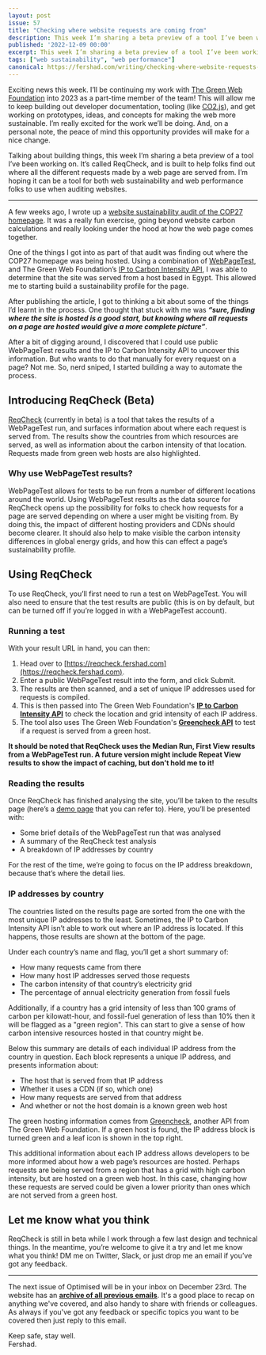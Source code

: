 ```yaml
---
layout: post
issue: 57
title: "Checking where website requests are coming from"
description: This week I’m sharing a beta preview of a tool I’ve been working on. It’s called ReqCheck, and is built to help folks find out where all the different requests made by a web page are served from. I’m hoping it can be a tool for both web sustainability and web performance folks to use when auditing websites.
published: '2022-12-09 00:00'
excerpt: This week I’m sharing a beta preview of a tool I’ve been working on. It’s called ReqCheck, and is built to help folks find out where all the different requests made by a web page are served from. I’m hoping it can be a tool for both web sustainability and web performance folks to use when auditing websites.
tags: ["web sustainability", "web performance"]
canonical: https://fershad.com/writing/checking-where-website-requests-come-from-with-reqcheck/
---
```


Exciting news this week. I’ll be continuing my work with [The Green Web Foundation](https://www.thegreenwebfoundation.org/) into 2023 as a part-time member of the team! This will allow me to keep building out developer documentation, tooling (like [CO2.js](https://github.com/thegreenwebfoundation/co2.js)), and get working on prototypes, ideas, and concepts for making the web more sustainable. I’m really excited for the work we’ll be doing. And, on a personal note, the peace of mind this opportunity provides will make for a nice change.

Talking about building things, this week I’m sharing a beta preview of a tool I’ve been working on. It’s called ReqCheck, and is built to help folks find out where all the different requests made by a web page are served from. I’m hoping it can be a tool for both web sustainability and web performance folks to use when auditing websites.

<!-- # Checking where website requests are coming from -->
***

A few weeks ago, I wrote up a [website sustainability audit of the COP27 homepage](https://fershad.com/writing/cop27-egypt-a-webpage-sustainability-review/). It was a really fun exercise, going beyond website carbon calculations and really looking under the hood at how the web page comes together.

One of the things I got into as part of that audit was finding out where the COP27 homepage was being hosted. Using a combination of [WebPageTest](https://webpagetest.org/), and The Green Web Foundation’s [IP to Carbon Intensity API](https://developers.thegreenwebfoundation.org/api/ip-to-co2/overview/), I was able to determine that the site was served from a host based in Egypt. This allowed me to starting build a sustainability profile for the page.

After publishing the article, I got to thinking a bit about some of the things I’d learnt in the process. One thought that stuck with me was ***************“sure, finding where the site is hosted is a good start, but knowing where all requests on a page are hosted would give a more complete picture”***************.

After a bit of digging around, I discovered that I could use public WebPageTest results and the IP to Carbon Intensity API to uncover this information. But who wants to do that manually for every request on a page? Not me. So, nerd sniped, I started building a way to automate the process.

## Introducing ReqCheck (Beta)

[ReqCheck](https://reqcheck.fershad.com/) (currently in beta) is a tool that takes the results of a WebPageTest run, and surfaces information about where each request is served from. The results show the countries from which resources are served, as well as information about the carbon intensity of that location. Requests made from green web hosts are also highlighted.

### Why use WebPageTest results?

WebPageTest allows for tests to be run from a number of different locations around the world. Using WebPageTest results as the data source for ReqCheck opens up the possibility for folks to check how requests for a page are served depending on where a user might be visiting from. By doing this, the impact of different hosting providers and CDNs should become clearer. It should also help to make visible the carbon intensity differences in global energy grids, and how this can effect a page’s sustainability profile.

## Using ReqCheck

To use ReqCheck, you’ll first need to run a test on WebPageTest. You will also need to ensure that the test results are public (this is on by default, but can be turned off if you’re logged in with a WebPageTest account).

### Running a test

With your result URL in hand, you can then:

1. Head over to [https://reqcheck.fershad.com](https://reqcheck.fershad.com).
2. Enter a public WebPageTest result into the form, and click Submit.
3. The results are then scanned, and a set of unique IP addresses used for requests is compiled.
4. This is then passed into The Green Web Foundation's **[IP to Carbon Intensity API](https://developers.thegreenwebfoundation.org/api/ip-to-co2/overview/)** to check the location and grid intensity of each IP address.
5. The tool also uses The Green Web Foundation's **[Greencheck API](https://developers.thegreenwebfoundation.org/api/greencheck/v3/check-single-domain/)** to test if a request is served from a green host.

**************It should be noted that ReqCheck uses the Median Run, First View************** **************results from a WebPageTest run. A future version might include Repeat View results to show the impact of caching, but don’t hold me to it!**************

### Reading the results

Once ReqCheck has finished analysing the site, you’ll be taken to the results page (here’s a [demo page](https://reqcheck.fershad.com/results/221027_AiDcFE_7H6) that you can refer to). Here, you’ll be presented with:

- Some brief details of the WebPageTest run that was analysed
- A summary of the ReqCheck test analysis
- A breakdown of IP addresses by country

For the rest of the time, we’re going to focus on the IP address breakdown, because that’s where the detail lies.

### IP addresses by country

The countries listed on the results page are sorted from the one with the most unique IP addresses to the least. Sometimes, the IP to Carbon Intensity API isn’t able to work out where an IP address is located. If this happens, those results are shown at the bottom of the page.

Under each country’s name and flag, you’ll get a short summary of:

- How many requests came from there
- How many host IP addresses served those requests
- The carbon intensity of that country’s electricity grid
- The percentage of annual electricity generation from fossil fuels

Additionally, if a country has a grid intensity of less than 100 grams of carbon per kilowatt-hour, and fossil-fuel generation of less than 10% then it will be flagged as a "green region". This can start to give a sense of how carbon intensive resources hosted in that country might be.

Below this summary are details of each individual IP address from the country in question. Each block represents a unique IP address, and presents information about:

- The host that is served from that IP address
- Whether it uses a CDN (if so, which one)
- How many requests are served from that address
- And whether or not the host domain is a known green web host

The green hosting information comes from [Greencheck](https://developers.thegreenwebfoundation.org/api/greencheck/v3/check-single-domain/), another API from The Green Web Foundation. If a green host is found, the IP address block is turned green and a leaf icon is shown in the top right.

This additional information about each IP address allows developers to be more informed about how a web page’s resources are hosted. Perhaps requests are being served from a region that has a grid with high carbon intensity, but are hosted on a green web host. In this case, changing how these requests are served could be given a lower priority than ones which are not served from a green host.

## Let me know what you think

ReqCheck is still in beta while I work through a few last design and technical things. In the meantime, you’re welcome to give it a try and let me know what you think! DM me on Twitter, Slack, or just drop me an email if you’ve got any feedback.

***

The next issue of Optimised will be in your inbox on December 23rd. The website has an **[archive of all previous emails](https://optimised.email/)**. It's a good place to recap on anything we've covered, and also handy to share with friends or colleagues. As always if you've got any feedback or specific topics you want to be covered then just reply to this email.

Keep safe, stay well.  
Fershad.
